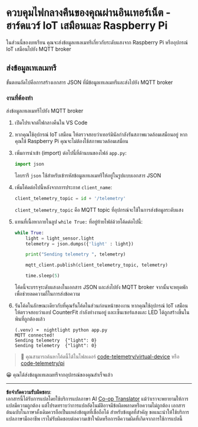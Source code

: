 <!--
CO_OP_TRANSLATOR_METADATA:
{
  "original_hash": "1226517aae5f5b6f904434670394c688",
  "translation_date": "2025-08-27T21:14:47+00:00",
  "source_file": "1-getting-started/lessons/4-connect-internet/single-board-computer-telemetry.md",
  "language_code": "th"
}
-->
# ควบคุมไฟกลางคืนของคุณผ่านอินเทอร์เน็ต - ฮาร์ดแวร์ IoT เสมือนและ Raspberry Pi

ในส่วนนี้ของบทเรียน คุณจะส่งข้อมูลเทเลเมทรีเกี่ยวกับระดับแสงจาก Raspberry Pi หรืออุปกรณ์ IoT เสมือนไปยัง MQTT broker

## ส่งข้อมูลเทเลเมทรี

ขั้นตอนถัดไปคือการสร้างเอกสาร JSON ที่มีข้อมูลเทเลเมทรีและส่งไปยัง MQTT broker

### งานที่ต้องทำ

ส่งข้อมูลเทเลเมทรีไปยัง MQTT broker

1. เปิดโปรเจกต์ไฟกลางคืนใน VS Code

1. หากคุณใช้อุปกรณ์ IoT เสมือน ให้ตรวจสอบว่าเทอร์มินัลกำลังรันสภาพแวดล้อมเสมือนอยู่ หากคุณใช้ Raspberry Pi คุณจะไม่ต้องใช้สภาพแวดล้อมเสมือน

1. เพิ่มการนำเข้า (import) ต่อไปนี้ที่ด้านบนของไฟล์ `app.py`:

    ```python
    import json
    ```

    ไลบรารี `json` ใช้สำหรับเข้ารหัสข้อมูลเทเลเมทรีให้อยู่ในรูปแบบเอกสาร JSON

1. เพิ่มโค้ดต่อไปนี้หลังจากการประกาศ `client_name`:

    ```python
    client_telemetry_topic = id + '/telemetry'
    ```

    `client_telemetry_topic` คือ MQTT topic ที่อุปกรณ์จะใช้ในการส่งข้อมูลระดับแสง

1. แทนที่เนื้อหาภายในลูป `while True:` ที่อยู่ท้ายไฟล์ด้วยโค้ดต่อไปนี้:

    ```python
    while True:
        light = light_sensor.light
        telemetry = json.dumps({'light' : light})

        print("Sending telemetry ", telemetry)
    
        mqtt_client.publish(client_telemetry_topic, telemetry)
    
        time.sleep(5)
    ```

    โค้ดนี้จะบรรจุระดับแสงลงในเอกสาร JSON และส่งไปยัง MQTT broker จากนั้นจะหยุดพักเพื่อช่วยลดความถี่ในการส่งข้อความ

1. รันโค้ดในลักษณะเดียวกับที่คุณรันโค้ดในส่วนก่อนหน้าของงาน หากคุณใช้อุปกรณ์ IoT เสมือน ให้ตรวจสอบว่าแอป CounterFit กำลังทำงานอยู่ และเซ็นเซอร์แสงและ LED ได้ถูกสร้างขึ้นในพินที่ถูกต้องแล้ว

    ```output
    (.venv) ➜  nightlight python app.py 
    MQTT connected!
    Sending telemetry  {"light": 0}
    Sending telemetry  {"light": 0}
    ```

> 💁 คุณสามารถค้นหาโค้ดนี้ได้ในโฟลเดอร์ [code-telemetry/virtual-device](../../../../../1-getting-started/lessons/4-connect-internet/code-telemetry/virtual-device) หรือ [code-telemetry/pi](../../../../../1-getting-started/lessons/4-connect-internet/code-telemetry/pi)

😀 คุณได้ส่งข้อมูลเทเลเมทรีจากอุปกรณ์ของคุณสำเร็จแล้ว

---

**ข้อจำกัดความรับผิดชอบ**:  
เอกสารนี้ได้รับการแปลโดยใช้บริการแปลภาษา AI [Co-op Translator](https://github.com/Azure/co-op-translator) แม้ว่าเราจะพยายามให้การแปลมีความถูกต้อง แต่โปรดทราบว่าการแปลอัตโนมัติอาจมีข้อผิดพลาดหรือความไม่ถูกต้อง เอกสารต้นฉบับในภาษาดั้งเดิมควรถือเป็นแหล่งข้อมูลที่เชื่อถือได้ สำหรับข้อมูลที่สำคัญ ขอแนะนำให้ใช้บริการแปลภาษามืออาชีพ เราไม่รับผิดชอบต่อความเข้าใจผิดหรือการตีความผิดที่เกิดจากการใช้การแปลนี้